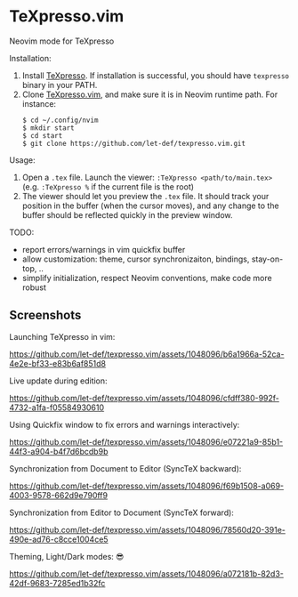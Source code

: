 # TeXpresso.vim
Neovim mode for TeXpresso

Installation:
1. Install [TeXpresso](https://github.com/let-def/texpresso).
   If installation is successful, you should have `texpresso` binary in your PATH.
2. Clone [TeXpresso.vim](https://github.com/let-def/texpresso.vim.git), and make sure it is in Neovim runtime path.
   For instance:
   ```shell
   $ cd ~/.config/nvim
   $ mkdir start
   $ cd start
   $ git clone https://github.com/let-def/texpresso.vim.git
   ```

Usage:
1. Open a `.tex` file. Launch the viewer:
   `:TeXpresso <path/to/main.tex>` (e.g. `:TeXpresso %` if the current file is the root)
2. The viewer should let you preview the `.tex` file.
   It should track your position in the buffer (when the cursor moves), and
   any change to the buffer should be reflected quickly in the preview window.

TODO:
- report errors/warnings in vim quickfix buffer
- allow customization: theme, cursor synchronizaiton, bindings, stay-on-top, ..
- simplify initialization, respect Neovim conventions, make code more robust

## Screenshots

Launching TeXpresso in vim:

https://github.com/let-def/texpresso.vim/assets/1048096/b6a1966a-52ca-4e2e-bf33-e83b6af851d8

Live update during edition:

https://github.com/let-def/texpresso.vim/assets/1048096/cfdff380-992f-4732-a1fa-f05584930610

Using Quickfix window to fix errors and warnings interactively:

https://github.com/let-def/texpresso.vim/assets/1048096/e07221a9-85b1-44f3-a904-b4f7d6bcdb9b

Synchronization from Document to Editor (SyncTeX backward):

https://github.com/let-def/texpresso.vim/assets/1048096/f69b1508-a069-4003-9578-662d9e790ff9

Synchronization from Editor to Document (SyncTeX forward):

https://github.com/let-def/texpresso.vim/assets/1048096/78560d20-391e-490e-ad76-c8cce1004ce5

Theming, Light/Dark modes: 😎

https://github.com/let-def/texpresso.vim/assets/1048096/a072181b-82d3-42df-9683-7285ed1b32fc
